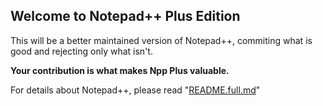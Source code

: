 ## Welcome to Notepad++ Plus Edition

This will be a better maintained version of Notepad++, commiting what is good and rejecting only what isn't.

**Your contribution is what makes Npp Plus valuable.**

For details about Notepad++, please read "[README.full.md](https://github.com/Rikk/notepad-plus-plus/blob/Plus/README.full.md)"
